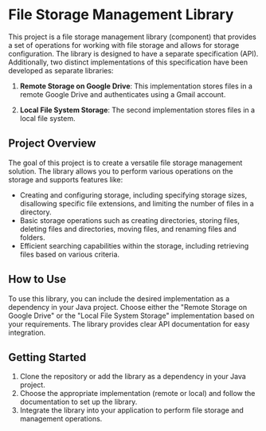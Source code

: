# File Storage Management Library

This project is a file storage management library (component) that provides a set of operations for working with file storage and allows for storage configuration. The library is designed to have a separate specification (API). Additionally, two distinct implementations of this specification have been developed as separate libraries:

1. **Remote Storage on Google Drive**: This implementation stores files in a remote Google Drive and authenticates using a Gmail account.

2. **Local File System Storage**: The second implementation stores files in a local file system.

## Project Overview

The goal of this project is to create a versatile file storage management solution. The library allows you to perform various operations on the storage and supports features like:

- Creating and configuring storage, including specifying storage sizes, disallowing specific file extensions, and limiting the number of files in a directory.
- Basic storage operations such as creating directories, storing files, deleting files and directories, moving files, and renaming files and folders.
- Efficient searching capabilities within the storage, including retrieving files based on various criteria.

## How to Use

To use this library, you can include the desired implementation as a dependency in your Java project. Choose either the "Remote Storage on Google Drive" or the "Local File System Storage" implementation based on your requirements. The library provides clear API documentation for easy integration.

## Getting Started

1. Clone the repository or add the library as a dependency in your Java project.
2. Choose the appropriate implementation (remote or local) and follow the documentation to set up the library.
3. Integrate the library into your application to perform file storage and management operations.

